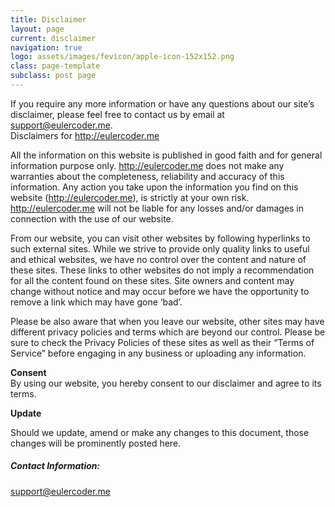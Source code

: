 ```yaml
---
title: Disclaimer
layout: page
current: disclaimer
navigation: true
logo: assets/images/fevicon/apple-icon-152x152.png
class: page-template
subclass: post page
---
```


If you require any more information or have any questions about our site’s disclaimer, please feel free to contact us by email at support@eulercoder.me.  
Disclaimers for http://eulercoder.me

All the information on this website is published in good faith and for general information purpose only. http://eulercoder.me does not make any warranties about the completeness, reliability and accuracy of this information. Any action you take upon the information you find on this website (http://eulercoder.me), is strictly at your own risk. http://eulercoder.me will not be liable for any losses and/or damages in connection with the use of our website.

From our website, you can visit other websites by following hyperlinks to such external sites. While we strive to provide only quality links to useful and ethical websites, we have no control over the content and nature of these sites. These links to other websites do not imply a recommendation for all the content found on these sites. Site owners and content may change without notice and may occur before we have the opportunity to remove a link which may have gone ‘bad’.

Please be also aware that when you leave our website, other sites may have different privacy policies and terms which are beyond our control. Please be sure to check the Privacy Policies of these sites as well as their “Terms of Service” before engaging in any business or uploading any information.

**Consent**  
By using our website, you hereby consent to our disclaimer and agree to its terms.

**Update**

Should we update, amend or make any changes to this document, those changes will be prominently posted here.

##### **Contact Information:**

[support@eulercoder.me](mailto:support@eulercoder.me)
